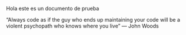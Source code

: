 Hola este es un documento de prueba

“Always code as if the guy who ends up maintaining your code 
will be a violent psychopath who knows where you live”
― John Woods
